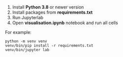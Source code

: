 1. Install **Python 3.8** or newer version
1. Install packages from **requirements.txt**
1. Run Jupyterlab
1. Open **visualisation.ipynb** notebook and run all cells

For example:

```
python -m venv venv
venv/bin/pip install -r requirements.txt
venv/bin/jupyter lab
```